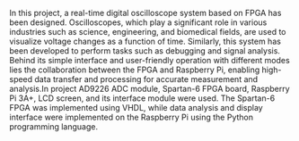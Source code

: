 In this project, a real-time digital oscilloscope system based on
FPGA has been designed. Oscilloscopes, which play a significant
role in various industries such as science, engineering, and
biomedical fields, are used to visualize voltage changes as a
function of time. Similarly, this system has been developed to
perform tasks such as debugging and signal analysis. Behind its
simple interface and user-friendly operation with different
modes lies the collaboration between the FPGA and Raspberry
Pi, enabling high-speed data transfer and processing for accurate
measurement and analysis.In project AD9226 ADC module, Spartan-6 FPGA board,
Raspberry Pi 3A+, LCD screen, and its interface module were
used. The Spartan-6 FPGA was implemented using VHDL, while
data analysis and display interface were implemented on the
Raspberry Pi using the Python programming language.
